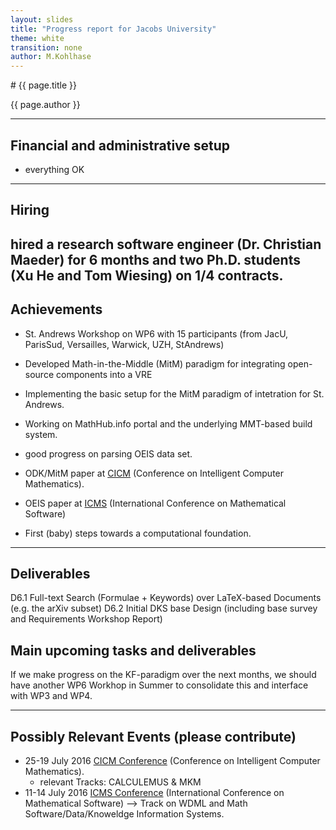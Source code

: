 ```yaml
---
layout: slides
title: "Progress report for Jacobs University"
theme: white
transition: none
author: M.Kohlhase
---
```


<section data-markdown data-separator="^---\n" data-separator-vertical="^--\n">
# {{ page.title }}

{{ page.author }}

---

## Financial and administrative setup

- everything OK

---
## Hiring

hired a research software engineer (Dr. Christian Maeder) for 6 months and two Ph.D. students
(Xu He and Tom Wiesing)  on 1/4 contracts. 
---
## Achievements

* St. Andrews Workshop on WP6 with 15 participants (from JacU, ParisSud, Versailles,
  Warwick, UZH, StAndrews)
* Developed Math-in-the-Middle (MitM) paradigm for integrating open-source components into a VRE
* Implementing the basic setup for the MitM paradigm of intetration for St. Andrews.
* Working on MathHub.info portal and the underlying MMT-based build system.
* good progress  on parsing OEIS data set.
* ODK/MitM paper  at [CICM](http://cicm-conference.org/2016) (Conference on Intelligent Computer Mathematics).
* OEIS paper at  [ICMS](http://icms2016.zib.de/) (International Conference on Mathematical Software)

* First (baby) steps towards a computational foundation.  
---
## Deliverables
D6.1 Full-text Search (Formulae + Keywords) over LaTeX-based Documents (e.g. the arXiv subset)
D6.2 Initial DKS base Design (including base survey and Requirements Workshop Report)

## Main upcoming tasks and deliverables

If we make progress on the KF-paradigm over the next months, we should have another WP6 Workhop in Summer to consolidate this and interface with WP3 and WP4.

---
## Possibly Relevant Events (please contribute)

* 25-19 July 2016 [CICM Conference](http://cicm-conference.org/2016) (Conference on Intelligent Computer Mathematics).
  * relevant Tracks: CALCULEMUS & MKM
* 11-14 July 2016 [ICMS Conference](http://icms2016.zib.de/) (International Conference on Mathematical Software)
--> Track on WDML and Math Software/Data/Knoweldge Information Systems.


</section>
